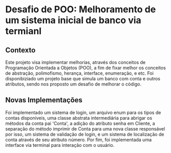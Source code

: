 # Desafio de POO: Melhoramento de um sistema inicial de banco via termianl

## Contexto
Este projeto visa implementar melhorias, através dos conceitos de Programação Orientada a Objetos (POO), a fim de fixar melhor os conceitos de abstração, polimofismo, herança, interface, enumeração, e etc. Foi disponibiziado um projeto base que simula um banco com conta e outros atributos, sendo nos proposto um desafio de melhorar o código.

## Novas Implementações
Foi implementado um sistema de login, um arquivo enum para os tipos de contas disponíveis, uma classe abstrata intermediária para abrigar os métodos da conta pai 'Conta', a adição do atributo senha em Cliente, a separação do método imprimir de Conta para uma nova classe responsável por isso, um sistema de validação de login, e um sistema de localização de conta através de seu atributo número. Por fim, foi implementada uma interface via terminal para interação com o usuário.


